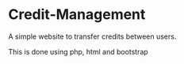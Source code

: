 # Credit-Management
A simple website to transfer credits between users.

This is done using php, html and bootstrap
